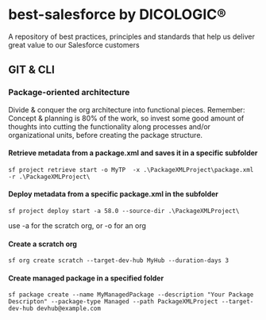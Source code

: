 # best-salesforce by DICOLOGIC®
A repository of best practices, principles and standards that help us deliver great value to our Salesforce customers


## GIT & CLI

### Package-oriented architecture
Divide & conquer the org architecture into functional pieces. Remember: Concept & planning is 80% of the work, so invest some good amount of thoughts into cutting the functionality along processes and/or organizational units, before creating the package structure.

#### Retrieve metadata from a package.xml and saves it in a specific subfolder
```
sf project retrieve start -o MyTP  -x .\PackageXMLProject\package.xml -r .\PackageXMLProject\
```

#### Deploy metadata from a specific package.xml in the subfolder
```
sf project deploy start -a 58.0 --source-dir .\PackageXMLProject\
```
use -a for the scratch org, or -o for an org

#### Create a scratch org
```
sf org create scratch --target-dev-hub MyHub --duration-days 3
```

#### Create managed package in a specified folder
```
sf package create --name MyManagedPackage --description "Your Package Descripton" --package-type Managed --path PackageXMLProject --target-dev-hub devhub@example.com
```
